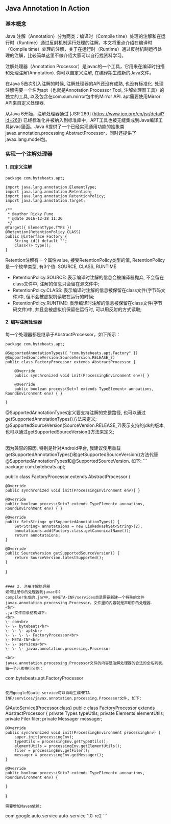 ## Java Annotation In Action
### 基本概念

Java 注解（Annotation）分为两类：编译时（Compile time）处理的注解和在运行时（Runtime）通过反射机制运行处理的注解。本文将重点介绍在编译时（Compile time）处理的注解，关于在运行时（Runtime）通过反射机制运行处理的注解，比较简单这里不做介绍大家可以自行找资料学习。

注解处理器（Annotation Processor）是javac的一个工具，它用来在编译时扫描和处理注解(Annotation). 你可以自定义注解, 在编译期生成新的Java文件。

在Java 5首次引入注解的时候, 注解处理器的API还没有成熟, 也没有标准化. 处理注解需要一个名为apt（也就是Annotation Processor Tool, 注解处理器工具）的独立的工具, 以及包含在com.sum.mirror包中的Mirror API. apt需要使用Mirror API来自定义处理器.

从Java 6开始，注解处理器通过 [JSR 269] (https://www.jcp.org/en/jsr/detail?id=269) 已经标准化并被纳入到标准库中，APT工具也被无缝集成到Java编译工具javac里面。Java 6提供了一个已经实现通用功能的抽象类javax.annotation.processing.AbstractProcessor，同时还提供了javax.lang.model包。

### 实现一个注解处理器
#### 1. 自定义注解
```
package com.bytebeats.apt;

import java.lang.annotation.ElementType;
import java.lang.annotation.Retention;
import java.lang.annotation.RetentionPolicy;
import java.lang.annotation.Target;

/**
 * @author Ricky Fung
 * @date 2016-12-28 11:26
 */
@Target({ ElementType.TYPE })
@Retention(RetentionPolicy.CLASS)
public @interface Factory {
    String id() default "";
    Class<?> type();
}
```

Retention注解有一个属性value, 接受RetentionPolicy类型的值, RetentionPolicy是一个枚举类型, 有3个值: SOURCE, CLASS, RUNTIME
* RetentionPolicy.SOURCE: 表示编译时注解的信息会被编译器抛弃, 不会留在class文件中, 注解的信息只会留在源文件中;
* RetentionPolicy.CLASS: 表示编译时注解的信息被保留在class文件(字节码文件)中, 但不会被虚拟机读取在运行的时候;
* RetentionPolicy.RUNTIME: 表示编译时注解的信息被保留在class文件(字节码文件)中, 并且会被虚拟机保留在运行时, 可以用反射的方式读取;

#### 2. 编写注解处理器
每一个处理器都是继承于AbstractProcessor，如下所示：
```
package com.bytebeats.apt;

@SupportedAnnotationTypes({ "com.bytebeats.apt.Factory" })
@SupportedSourceVersion(SourceVersion.RELEASE_7)
public class FactoryProcessor extends AbstractProcessor {

    @Override
    public synchronized void init(ProcessingEnvironment env){ }

    @Override
    public boolean process(Set<? extends TypeElement> annoations, RoundEnvironment env) { }

}
```
@SupportedAnnotationTypes定义要支持注解的完整路径, 也可以通过getSupportedAnnotationTypes()方法来定义;
@SupportedSourceVersion(SourceVersion.RELEASE_7)表示支持的jdk的版本, 也可以通过getSupportedSourceVersion()方法来定义;

<br>
因为兼容的原因, 特别是针对Android平台, 我建议使用重载getSupportedAnnotationTypes()和getSupportedSourceVersion()方法代替@SupportedAnnotationTypes和@SupportedSourceVersion. 如下:
```
package com.bytebeats.apt;

public class FactoryProcessor extends AbstractProcessor {

    @Override
    public synchronized void init(ProcessingEnvironment env){ }

    @Override
    public boolean process(Set<? extends TypeElement> annoations, RoundEnvironment env) { }

    @Override
    public Set<String> getSupportedAnnotationTypes() {
        Set<String> annotataions = new LinkedHashSet<String>(2);
        annotataions.add(Factory.class.getCanonicalName());
        return annotataions;
    }

    @Override
    public SourceVersion getSupportedSourceVersion() {
        return SourceVersion.latestSupported();
    }

}
```

#### 3. 注册注解处理器
如何注册你的处理器到javac中?
compiler生成的.jar中, 在META-INF/services目录需要新建一个特殊的文件javax.annotation.processing.Processor，文件里的内容就是声明你的处理器.
<br>
.jar文件目录结构如下:
<br>
\- com<br>
\- \- bytebeats<br>
\- \- \- apt<br>
\- \- \- \- FactoryProcessor<br>
\- META-INF<br>
\- \- services<br>
\- \- \- javax.annotation.processing.Processor

<br>
javax.annotation.processing.Processor文件的内容是注解处理器的合法的全名列表，每一个元素换行分割：
```
com.bytebeats.apt.FactoryProcessor
```

使用google的auto-service可以自动生成META-INF/services/javax.annotation.processing.Processor文件, 如下:

```
@AutoService(Processor.class)
public class FactoryProcessor extends AbstractProcessor {
    private Types typeUtils;
    private Elements elementUtils;
    private Filer filer;
    private Messager messager;

    @Override
    public synchronized void init(ProcessingEnvironment processingEnv) {
        super.init(processingEnv);
        typeUtils = processingEnv.getTypeUtils();
        elementUtils = processingEnv.getElementUtils();
        filer = processingEnv.getFiler();
        messager = processingEnv.getMessager();
    }
    
    @Override
    public boolean process(Set<? extends TypeElement> annoations, RoundEnvironment env) {
    
    }
}
```
需要增加Maven依赖:
```
<dependency>
    <groupId>com.google.auto.service</groupId>
    <artifactId>auto-service</artifactId>
    <version>1.0-rc2</version>
</dependency>
```
